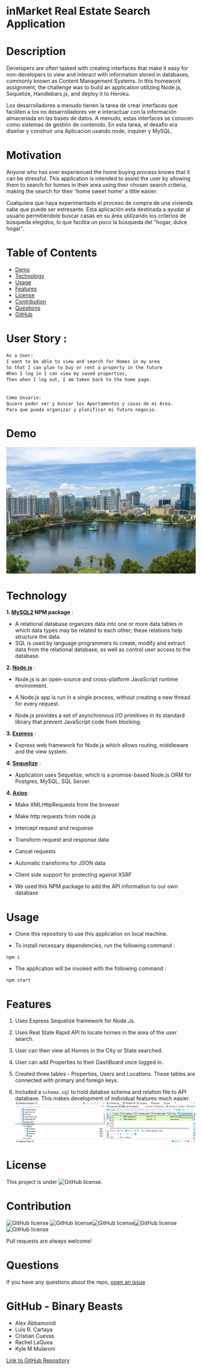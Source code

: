 # inMarket Real Estate Search Application


# Description 

Developers are often tasked with creating interfaces that make it easy for non-developers to view and interact with information stored in databases, commonly known as Content Management Systems. In this homework assignment, the challenge was to build an application utilizing Node.js, Sequelize, Handlebars.js, and deploy it to Heroku.

Los desarrolladores a menudo tienen la tarea de crear interfaces que faciliten a los no desarrolladores ver e interactuar con la información almacenada en las bases de datos. A menudo, estas interfaces se conocen como sistemas de gestión de contenido. En esta tarea, el desafío era diseñar y construir una Aplicacion usando node, inquirer y MySQL.


# Motivation 

Anyone who has ever experienced the home buying process knows that it can be stressful.  This application is intended to assist the user by allowing them to search for homes in their area using their chosen search criteria, making the search for their 'home sweet home' a little easier.  

Cualquiera que haya experimentado el proceso de compra de una vivienda sabe que puede ser estresante. Esta aplicación está destinada a ayudar al usuario permitiéndole buscar casas en su área utilizando los criterios de búsqueda elegidos, lo que facilita un poco la búsqueda del "hogar, dulce hogar".

# Table of Contents

* [Demo](#demo)
* [Technology](#technology)
* [Usage](#usage)
* [Features](#features)
* [License](#license)
* [Contribution](#contribution)
* [Questions](#questions)
* [GitHub](#github)

# User Story : 

```
As a User: 
I want to be able to view and search for Homes in my area
So that I can plan to buy or rent a property in the future
When I log in I can view my saved properties, 
Then when I log out, I am taken back to the home page.


Como Usuario:
Quiero poder ver y buscar los Apartamentos y casas de mi Area.
Para que pueda organizar y planificar mi futuro negocio.
```

# Demo 

![Demo](./public/images/orlando.jpeg)


# Technology
**1. [MySQL2](https://www.npmjs.com/package/mysql2) NPM package** : 

* A relational database organizes data into one or more data tables in which data types may be related to each other; these relations help structure the data.
* SQL is used by language programmers to create, modify and extract data from the relational database, as well as control user access to the database.

**2. [Node.js](https://nodejs.org/en/)** : 

* Node.js is an open-source and cross-platform JavaScript runtime environment. 

* A Node.js app is run in a single process, without creating a new thread for every request. 

* Node.js provides a set of asynchronous I/O primitives in its standard library that prevent JavaScript code from blocking.

**3. [Express](https://www.npmjs.com/package/express)** :
* Express web framework for Node.js which allows routing, middleware and the view system. 

**4. [Sequelize](https://www.npmjs.com/package/sequelize)** :
* Application uses Sequelize, which is a promise-based Node.js ORM for Postgres, MySQL, SQL Server.


**4. [Axios](https://www.npmjs.com/package/axios)**:

* Make XMLHttpRequests from the browser
* Make http requests from node.js
* Intercept request and response
* Transform request and response data
* Cancel requests
* Automatic transforms for JSON data
* Client side support for protecting against XSRF

* We used this NPM package to add the API information to our own database

# Usage
* Clone this repository to use this application on local machine.

* To install necessary dependencies, run the following command :

```
npm i
```

* The application will be invoked with the following command : 

```
npm start
```

# Features
1. Uses Express Sequelize framework for Node.Js. 

2. Uses Real State Rapid API to locate homes in the area of the user search.

3. User can then view all Homes in the City or State searched.

4. User can add Properties to their DashBoard once logged in.

5. Created three tables - Properties, Users and Locations. These tables are connected with primary and foreign keys.

6. Included a `schema.sql` to hold databse schema and relation file to API database. This makes development of individual features much easier.
![database](./public/images/database.png)

# License
This project is under ![GitHub license](https://img.shields.io/badge/license-ISC-blue.svg).

# Contribution
![GitHub license](https://img.shields.io/badge/Made%20by-%40RLAQUEA-pink) ![GitHub license](https://img.shields.io/badge/Made%20by-%40AlexAbbamondi-blue)![GitHub license](https://img.shields.io/badge/Made%20by-%40fusionbeam01-orange)![GitHub license](https://img.shields.io/badge/Made%20by-%40CristianC707-green)
![GitHub license](https://img.shields.io/badge/Made%20by-%40cartaya1-darkblue)

Pull requests are always welcome!

# Questions
If you have any questions about the repo, 
[open an issue](https://github.com/RLAQUEA/project-2/issues) 

# GitHub - Binary Beasts
- Alex Abbamondi
- Luis R. Cartaya
- Cristian Cuevas
- Rachel LaQuea 
- Kyle M Mularoni


[Link to GitHub Repository](https://github.com/RLAQUEA/project-2)


